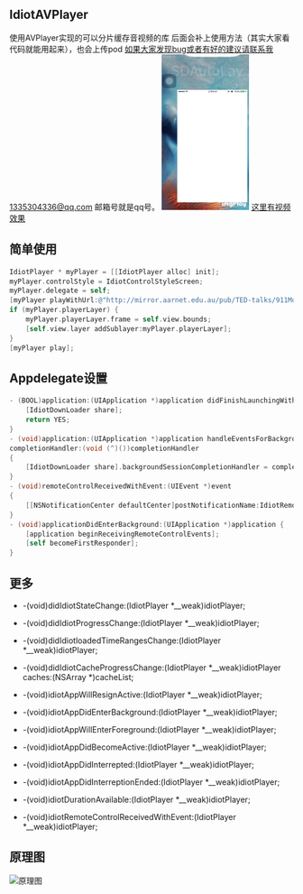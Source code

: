 
## IdiotAVPlayer
使用AVPlayer实现的可以分片缓存音视频的库
后面会补上使用方法（其实大家看代码就能用起来），也会上传pod
如果大家发现bug或者有好的建议请联系我1335304336@qq.com 邮箱号就是qq号。
![效果图](https://github.com/nikolamht/IdiotAVPlayer/blob/master/preview/effect.png?raw=true)
[这里有视频效果](http://t.cn/RQlUsyi?m=4198628275397043&u=3170976717)
## 简单使用
```objective-c
IdiotPlayer * myPlayer = [[IdiotPlayer alloc] init];
myPlayer.controlStyle = IdiotControlStyleScreen;
myPlayer.delegate = self;
[myPlayer playWithUrl:@"http://mirror.aarnet.edu.au/pub/TED-talks/911Mothers_2010W-480p.mp4"];
if (myPlayer.playerLayer) {
    myPlayer.playerLayer.frame = self.view.bounds;
    [self.view.layer addSublayer:myPlayer.playerLayer];
}
[myPlayer play];
```
## Appdelegate设置
```objective-c
- (BOOL)application:(UIApplication *)application didFinishLaunchingWithOptions:(NSDictionary *)launchOptions {
    [IdiotDownLoader share];
    return YES;
}
- (void)application:(UIApplication *)application handleEventsForBackgroundURLSession:(NSString *)identifier
completionHandler:(void (^)())completionHandler
{
    [IdiotDownLoader share].backgroundSessionCompletionHandler = completionHandler;
}
- (void)remoteControlReceivedWithEvent:(UIEvent *)event
{
    [[NSNotificationCenter defaultCenter]postNotificationName:IdiotRemoteControlEventNotification object:event];
}
- (void)applicationDidEnterBackground:(UIApplication *)application {
    [application beginReceivingRemoteControlEvents];
    [self becomeFirstResponder];
}
```
## 更多
- -(void)didIdiotStateChange:(IdiotPlayer *__weak)idiotPlayer;
- -(void)didIdiotProgressChange:(IdiotPlayer *__weak)idiotPlayer;
- -(void)didIdiotloadedTimeRangesChange:(IdiotPlayer *__weak)idiotPlayer;
- -(void)didIdiotCacheProgressChange:(IdiotPlayer *__weak)idiotPlayer caches:(NSArray *)cacheList;

- -(void)idiotAppWillResignActive:(IdiotPlayer *__weak)idiotPlayer;
- -(void)idiotAppDidEnterBackground:(IdiotPlayer *__weak)idiotPlayer;
- -(void)idiotAppWillEnterForeground:(IdiotPlayer *__weak)idiotPlayer;
- -(void)idiotAppDidBecomeActive:(IdiotPlayer *__weak)idiotPlayer;
- -(void)idiotAppDidInterrepted:(IdiotPlayer *__weak)idiotPlayer;
- -(void)idiotAppDidInterreptionEnded:(IdiotPlayer *__weak)idiotPlayer;

- -(void)idiotDurationAvailable:(IdiotPlayer *__weak)idiotPlayer;
- -(void)idiotRemoteControlReceivedWithEvent:(IdiotPlayer *__weak)idiotPlayer;
## 原理图
![原理图](https://upload-images.jianshu.io/upload_images/9724987-5e2ca99d7359df7e.png)
